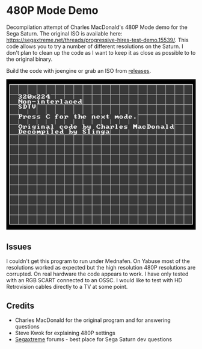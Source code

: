 # 480P Mode Demo
Decompilation attempt of Charles MacDonald's 480P Mode demo for the Sega Saturn. The original ISO is available here: https://segaxtreme.net/threads/progressive-hires-test-demo.15539/. This code allows you to try a number of different resolutions on the Saturn. I don't plan to clean up the code as I want to keep it as close as possible to to the original binary. 

Build the code with joengine or grab an ISO from [releases](https://github.com/slinga-homebrew/480P-Mode-demo/releases).

![Screenshot](screenshot.png)

## Issues
I couldn't get this program to run under Mednafen. On Yabuse most of the resolutions worked as expected but the high resolution 480P resolutions are corrupted. On real hardware the code appears to work. I have only tested with an RGB SCART connected to an OSSC. I would like to test with HD Retrovision cables directly to a TV at some point. 

## Credits
* Charles MacDonald for the original program and for answering questions
* Steve Kwok for explaining 480P settings
* [Segaxtreme](http://www.segaxtreme.net/) forums - best place for Sega Saturn dev questions
